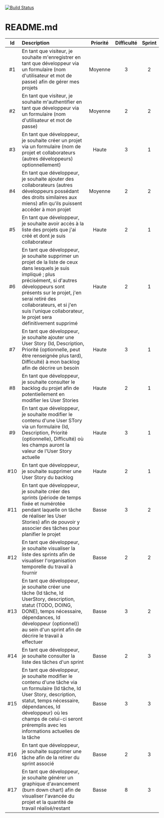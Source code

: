 [![Build Status](https://travis-ci.org/probakilla/CdP.svg?branch=master)](https://travis-ci.org/probakilla/CdP)

# README.md

| Id  | Description | Priorité | Difficulté | Sprint |
| :-: | :---------- | :------: | :--------: | :----: |
| #1  | En tant que visiteur, je souhaite m'enregistrer en tant que développeur via un formulaire (nom d'utilisateur et mot de passe) afin de gérer mes projets | Moyenne | 3 | 2 |
| #2  | En tant que visiteur, je souhaite m'authentifier en tant que développeur via un formulaire (nom d'utilisateur et mot de passe) | Moyenne | 2 | 2 |
| #3  | En tant que développeur, je souhaite créer un projet via un formulaire (nom de projet et collaborateurs (autres développeurs) optionnellement) | Haute | 3 | 1 |
| #4  | En tant que développeur, je souhaite ajouter des collaborateurs (autres développeurs possédant des droits similaires aux miens) afin qu'ils puissent accéder à mon projet | Moyenne | 2 | 2 |
| #5  | En tant que développeur, je souhaite avoir accès à la liste des projets que j'ai créé et dont je suis collaborateur | Haute | 2 | 1 |
| #6  | En tant que développeur, je souhaite supprimer un projet de la liste de ceux dans lesquels je suis impliqué ; plus précisément, si d'autres développeurs sont présents sur le projet, j'en serai retiré des collaborateurs, et si j'en suis l'unique collaborateur, le projet sera définitivement supprimé | Haute | 2 | 1 |
| #7  | En tant que développeur, je souhaite ajouter une User Story (Id, Description, Priorité (optionnelle, peut être renseignée plus tard), Difficulté) à mon backlog afin de décrire un besoin | Haute | 3 | 1 |
| #8  | En tant que développeur, je souhaite consulter le backlog du projet afin de potentiellement en modifier les User Stories | Haute | 2 | 1 |
| #9  | En tant que développeur, je souhaite modifier le contenu d'une User STory via un formulaire (Id, Description, Priorité (optionnelle), Difficulté) où les champs auront la valeur de l'User Story actuelle | Haute | 3 | 1 |
| #10  | En tant que développeur, je souhaite supprimer une User Story du backlog | Haute | 2 | 1 |
| #11 | En tant que développeur, je souhaite créer des sprints (période de temps fixée et numérotée pendant laquelle on tâche de réaliser les User Stories) afin de pouvoir y associer des tâches pour planifier le projet | Basse | 3 | 2 |
| #12 | En tant que développeur, je souhaite visualiser la liste des sprints afin de visualiser l'organisation temporelle du travail à fournir | Basse | 2 | 2 |
| #13  | En tant que développeur, je souhaite créer une tâche (Id tâche, Id UserStory, description, statut (TODO, DOING, DONE), temps nécessaire, dépendances, Id développeur (optionnel)) au sein d'un sprint afin de décrire le travail à effectuer | Basse | 3 | 2 |
| #14 | En tant que développeur, je souhaite consulter la liste des tâches d'un sprint | Basse | 2 | 3 |
| #15 | En tant que développeur, je souhaite modifier le contenu d'une tâche via un formulaire (Id tâche, Id User Story, description, statut, temps nécessaire, dépendances, Id développeur) où les champs de celui-ci seront préremplis avec les informations actuelles de la tâche | Basse | 3 | 3 |
| #16 | En tant que développeur, je souhaite supprimer une tâche afin de la retirer du sprint associé | Basse | 2 | 3 |
| #17 | En tant que développeur, je souhaite générer un graphique d'avancement (burn down chart) afin de visualiser l'avancée du projet et la quantité de travail réalisé/restant | Basse | 8 | 3 |
